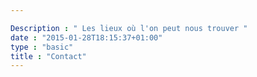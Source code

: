 ```yaml
---

Description : " Les lieux où l'on peut nous trouver "
date : "2015-01-28T18:15:37+01:00"
type : "basic"
title : "Contact"
---
```


<script type="text/javascript" src="https://form.jotformeu.com/jsform/52933200362345"></script>

